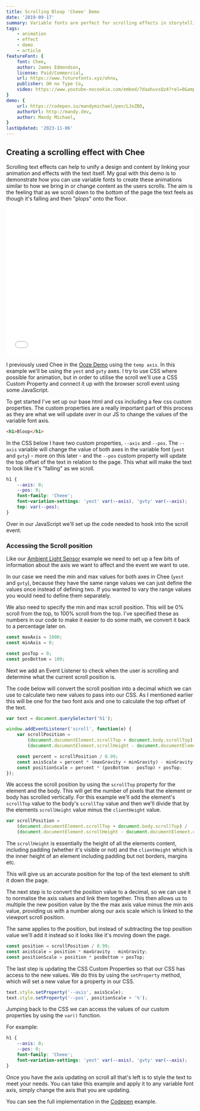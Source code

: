 ```yaml
---
title: Scrolling Bloop 'Cheee' Demo
date: '2019-09-17'
summary: Variable fonts are perfect for scrolling effects in storytelling and interactive webpages as they enable animation without losing the practicality, accessibility and ease of real fonts
tags:
    - animation
    - effect
    - demo
    - article
featureFont: {
    font: Chee, 
    author: James Edmondson,
    license: Paid/Commercial,
    url: https://www.futurefonts.xyz/ohno,
    publisher: OH no Type Co,   
    video: https://www.youtube-nocookie.com/embed/7daahuvsQz4?rel=0&amp;controls=0&amp;showinfo=0,
}
demo: {
    url: https://codepen.io/mandymichael/pen/LJeZBO,
    authorUrl: http://mandy.dev,
    author: Mandy Michael,
}
lastUpdated: '2023-11-06'
---
```


## Creating a scrolling effect with Chee

Scrolling text effects can help to unify a design and content by linking your animation and effects with the text itself. My goal with this demo is to demonstrate how you can use variable fonts to create these animations similar to how we bring in or change content as the users scrolls. The aim is the feeling that as we scroll down to the bottom of the page the text feels as though it's falling and then "plops" onto the floor.

<div class="codepen"><div class="codepen"><iframe height="400" style="width: 100%;" scrolling="no" title="Scrolling variable font effect change" src="//codepen.io/mandymichael/embed/LJeZBO/?height=300&theme-id=dark&default-tab=result" frameBorder="no" allowtransparency="true" allowFullScreen="true"></iframe></div></div>

I previously used Chee in the <a href="/ooze-cheee-demo">Ooze Demo</a> using the `temp axis`. In this example we'll be using the `yest` and `gvty` axes. I try to use CSS where possible for animation, but in order to utilise the scroll we'll use a CSS Custom Property and connect it up with the browser scroll event using some JavaScript.

To get started I've set up our base html and css including a few css custom properties. The custom properties are a really important part of this process as they are what we will update over in our JS to change the values of the variable font axis.

```html
<h1>Bloop</h1>
```

In the CSS below I have two custom properties, `--axis` and `--pos`. The `--axis` variable will change the value of both axes in the variable font (`yest` and `gvty`) - more on this later - and the `--pos` custom property will update the top offset of the text in relation to the page. This what will make the text to look like it's "falling" as we scroll.

```css
h1 {
    --axis: 0;
    --pos: 0;
    font-family: 'Cheee';
    font-variation-settings: 'yest' var(--axis), 'gvty' var(--axis);
    top: var(--pos);
}
```

Over in our JavaScript we'll set up the code needed to hook into the scroll event.

### Accessing the Scroll position

Like our [Ambient Light Sensor](/light-sensor-demo) example we need to set up a few bits of information about the axis we want to affect and the event we want to use.

In our case we need the min and max values for both axes in Chee (`yest` and `gvty`), because they have the same range values we can just define the values once instead of defining two. If you wanted to vary the range values you would need to define them separately. 

We also need to specify the min and max scroll position. This will be 0% scroll from the top, to 100% scroll from the top. I've specified these as numbers in our code to make it easier to do some math, we convert it back to a percentage later on.

```js
const maxAxis = 1000;
const minAxis = 0;

const posTop = 0;
const posBottom = 100;
```

Next we add an Event Listener to check when the user is scrolling and determine what the current scroll position is.

The code below will convert the scroll position into a decimal which we can use to calculate two new values to pass into our CSS. As I mentioned earlier this will be one for the two font axis and one to calculate the top offset of the text.

```js
var text = document.querySelector('h1');

window.addEventListener('scroll', function(e) {
    var scrollPosition =
        (document.documentElement.scrollTop + document.body.scrollTop) /
        (document.documentElement.scrollHeight - document.documentElement.clientHeight);

    const percent = scrollPosition / 0.99;
    const axisScale = percent * (maxGravity + minGravity) - minGravity;
    const positionScale = percent * (posBottom - posTop) + posTop;
});
```

We access the scroll position by using the `scrollTop` property for the element and the body. This will get the number of pixels that the element or body has scrolled vertically. For this example we'll add the element's `scrollTop` value to the body's `scrollTop` value and then we'll divide that by the elements `scrollHeight` value minus the `clientHeight` value.

```js
var scrollPosition =
    (document.documentElement.scrollTop + document.body.scrollTop) /
    (document.documentElement.scrollHeight - document.documentElement.clientHeight);
```

The `scrollHeight` is essentially the height of all the elements content, including padding (whether it's visible or not) and the `clientHeight` which is the inner height of an element including padding but not borders, margins etc.

This will give us an accurate position for the top of the text element to shift it down the page.

The next step is to convert the position value to a decimal, so we can use it to normalise the axis values and link them together. This then allows us to multiple the new position value by the the max axis value minus the min axis value, providing us with a number along our axis scale which is linked to the viewport scroll position.

The same applies to the position, but instead of subtracting the top position value we'll add it instead so it looks like it's moving down the page.

```js
const position = scrollPosition / 0.99;
const axisScale = position * maxGravity - minGravity;
const positionScale = position * posBottom + posTop;
```

The last step is updating the CSS Custom Properties so that our CSS has access to the new values. We do this by using the `setProperty` method, which will set a new value for a property in our CSS.

```js
text.style.setProperty('--axis', axisScale);
text.style.setProperty('--pos', positionScale + '%');
```

Jumping back to the CSS we can access the values of our custom properties by using the `var()` function.

For example:

```css
h1 {
    --axis: 0;
    --pos: 0;
    font-family: 'Cheee';
    font-variation-settings: 'yest' var(--axis), 'gvty' var(--axis);
}
```

Once you have the axis updating on scroll all that's left is to style the text to meet your needs. You can take this example and apply it to any variable font axis, simply change the axis that you are updating.

You can see the full implementation in the [Codepen]({{Codepen}}) example.
